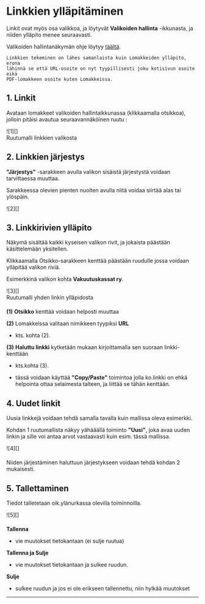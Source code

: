 # Linkkien ylläpitäminen

Linkit ovat myös osa valikkoa, ja löytyvät __Valikoiden hallinta__ -ikkunasta, ja niiden
ylläpito menee seuraavasti.

Valikoiden hallintanäkymän ohje löytyy [täältä][10].


````
Linkkien tekeminen on lähes samanlaista kuin Lomakkeiden ylläpito, erona
lähinnä se että URL-osoite on nyt tyypillisesti joku kotisivun osoite eikä
PDF-lomakkeen osoite kuten Lomakkeissa.
````


## 1. Linkit

Avataan lomakkeet valikoiden hallintaikkunassa (klikkaamalla otsikkoa),
jolloin pitäisi avautua seuraavannäköinen ruutu :

<figure class="fig-n border" style="margin:0 0 20px 0">
![1][]
<figcaption>Ruutumalli linkkien valikosta</figcaption>
</figure>


## 2. Linkkien järjestys

__"Järjestys"__ -sarakkeen avulla valikon sisäistä järjestystä voidaan tarvittaessa muuttaa.

Sarakkeessa olevien pienten nuolten avulla niitä voidaa siirtää alas tai ylöspäin.


<figure class="fig-n border" style="margin:0 0 20px 0">
![2][]
</figure>



## 3. Linkkirivien ylläpito

Näkymä sisältää kaikki kyseisen valikon rivit, ja jokaista päästään käsittelemään yksitellen.

Klikkaamalla Otsikko-sarakkeen kenttää päästään ruudulle jossa voidaan ylläpitää valikon riviä.

Esimerkkinä valikon kohta __Vakuutuskassat ry__.

<figure class="fig-n border" style="margin:0 0 20px 0">
![3][]
<figcaption>Ruutumalli yhden linkin ylläpidosta</figcaption>
</figure>

__(1)__ __Otsikko__ kenttää voidaan helposti muuttaa

__(2)__ Lomakkeissa valitaan nimikkeen tyypiksi  __URL__

* kts. kohta (2).

__(3)__  __Haluttu linkki__ kytketään mukaan kirjoittamalla sen suoraan linkki-kenttään

* kts.kohta (3).

* tässä voidaan käyttää __"Copy/Paste"__ toimintoa jolla ko.linkki on ehkä helpointa ottaa
selaimesta talteen, ja liittää se tähän kenttään.



## 4. Uudet linkit

Uusia linkkejä voidaan tehdä samalla tavalla kuin mallissa oleva esimerkki.

Kohdan 1 ruutumallista näkyy yähääällä toiminto __"Uusi"__, joka avaa uuden linkin
ja sille voi antaa arvot vastaavasti kuin esim. tässä mallissa.

<figure class="fig-n border" style="margin:0 0 20px 0">
![4][]
</figure>

Niiden järjestäminen haluttuun järjestykseen voidaan tehdä kohdan 2 mukaisesti.



## 5. Tallettaminen

Tiedot talletetaan oik.ylänurkassa olevilla toiminnoilla.

<figure class="fig-n border" style="margin:0 0 20px 0">
![5][]
</figure>

__Tallenna__

*   vie muutokset tietokantaan (ei sulje ruutua)

__Tallenna ja Sulje__

*   vie muutokset tietokantaan ja sulkee ruudun.

__Sulje__

*   sulkee ruudun ja jos ei ole erikseen tallennettu, niin hylkää muutokset

----

[1]: kuvat/kuva160.png "Ruutumalli"
[2]: kuvat/kuva151.png "Ruutumalli"
[3]: kuvat/kuva161.png "Ruutumalli"
[4]: kuvat/kuva162.png "Ruutumalli"
[5]: kuvat/kuva154.png "Ruutumalli"
[10]: pages/valikot.md

